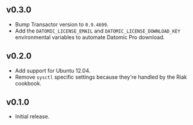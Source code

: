 ## v0.3.0

* Bump Transactor version to `0.9.4699`.
* Add the `DATOMIC_LICENSE_EMAIL` and `DATOMIC_LICENSE_DOWNLOAD_KEY`
  environmental variables to automate Datomic Pro download.

## v0.2.0

* Add support for Ubuntu 12.04.
* Remove `sysctl` specific settings because they're handled by the Riak
  cookbook.

## v0.1.0

* Initial release.
